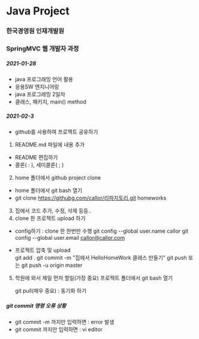 # Java Project
### 한국경영원 인재개발원
### SpringMVC 웹 개발자 과정

##### 2021-01-28

* java 프로그래밍 언어 활용
* 응용SW 엔지니어링
* java 프로그래밍 2일차 
* 클래스, 패키지, main() method

##### 2021-02-3
* github를 사용하여 프로젝트 공유하기
1. README.md 파일에 내용 추가
*	README 편집하기
*	콜론( : ), 세미콜론( ; )

2. home 폴더에서 github project clone
* home 폴더에서 git bash 열기
* git clone https://githubg.com/callor/리파지토리.git homeworks

3. 집에서 코드 추가, 수정, 삭제 등등..
4. clone 한 프로젝트 upload 하기
* config하기 : clone 한 한번만 수행 
	git config --global user.name callor
	git config --global user.email callor@callor.com


* 프로젝트 압축 및 upload  
	git add .
	git commit -m "집에서 HelloHomeWork 클래스 만들기"
	git push 또는 git push -u origin master

5. 학원에 와서 제일 먼저 할일(가장 중요)
	프로젝트 폴더에서 git bash 열기

	git pull(매우 중요) : 동기화 하기


##### git commit 명령 오류 상황
* git commit -m 까지만 입력하면 : error 발생
* git commit 까지만 입력하면 : vi editor